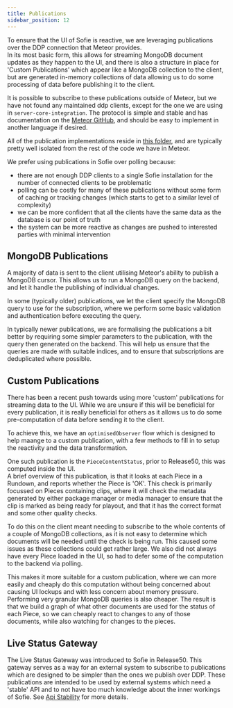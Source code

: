 ```yaml
---
title: Publications
sidebar_position: 12
---
```


To ensure that the UI of Sofie is reactive, we are leveraging publications over the DDP connection that Meteor provides.  
In its most basic form, this allows for streaming MongoDB document updates as they happen to the UI, and there is also a structure in place for 'Custom Publications' which appear like a MongoDB collection to the client, but are generated in-memory collections of data allowing us to do some processing of data before publishing it to the client.

It is possible to subscribe to these publications outside of Meteor, but we have not found any maintained ddp clients, except for the one we are using in `server-core-integration`. The protocol is simple and stable and has documentation on the [Meteor GitHub](https://github.com/meteor/meteor/blob/devel/packages/ddp/DDP.md), and should be easy to implement in another language if desired.

All of the publication implementations reside in [this folder](https://github.com/nrkno/sofie-core/tree/release51/meteor/server/publications), and are typically pretty well isolated from the rest of the code we have in Meteor.

We prefer using publications in Sofie over polling because:

- there are not enough DDP clients to a single Sofie installation for the number of connected clients to be problematic
- polling can be costly for many of these publications without some form of caching or tracking changes (which starts to get to a similar level of complexity)
- we can be more confident that all the clients have the same data as the database is our point of truth
- the system can be more reactive as changes are pushed to interested parties with minimal intervention

## MongoDB Publications

A majority of data is sent to the client utilising Meteor's ability to publish a MongoDB cursor. This allows us to run a MongoDB query on the backend, and let it handle the publishing of individual changes.

In some (typically older) publications, we let the client specify the MongoDB query to use for the subscription, where we perform some basic validation and authentication before executing the query.

In typically newer publications, we are formalising the publications a bit better by requiring some simpler parameters to the publication, with the query then generated on the backend. This will help us ensure that the queries are made with suitable indices, and to ensure that subscriptions are deduplicated where possible.

## Custom Publications

There has been a recent push towards using more 'custom' publications for streaming data to the UI. While we are unsure if this will be beneficial for every publication, it is really beneficial for others as it allows us to do some pre-computation of data before sending it to the client.

To achieve this, we have an `optimisedObserver` flow which is designed to help maange to a custom publication, with a few methods to fill in to setup the reactivity and the data transformation.

One such publication is the `PieceContentStatus`, prior to Release50, this was computed inside the UI.  
A brief overview of this publication, is that it looks at each Piece in a Rundown, and reports whether the Piece is 'OK'. This check is primarily focussed on Pieces containing clips, where it will check the metadata generated by either package manager or media manager to ensure that the clip is marked as being ready for playout, and that it has the correct format and some other quality checks.

To do this on the client meant needing to subscribe to the whole contents of a couple of MongoDB collections, as it is not easy to determine which documents will be needed until the check is being run. This caused some issues as these collections could get rather large. We also did not always have every Piece loaded in the UI, so had to defer some of the computation to the backend via polling.

This makes it more suitable for a custom publication, where we can more easily and cheaply do this computation without being concerned about causing UI lockups and with less concern about memory pressure. Performing very granular MongoDB queries is also cheaper. The result is that we build a graph of what other documents are used for the status of each Piece, so we can cheaply react to changes to any of those documents, while also watching for changes to the pieces.

## Live Status Gateway

The Live Status Gateway was introduced to Sofie in Release50. This gateway serves as a way for an external system to subscribe to publications which are designed to be simpler than the ones we publish over DDP. These publications are intended to be used by external systems which need a 'stable' API and to not have too much knowledge about the inner workings of Sofie. See [Api Stability](./api-stability.md) for more details.
